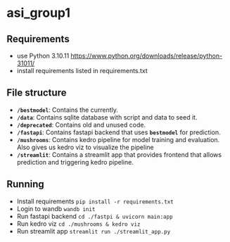 # asi_group1

## Requirements
- use Python 3.10.11 https://www.python.org/downloads/release/python-31011/
- install requirements listed in requirements.txt

## File structure
-  **`/bestmodel`**: Contains the currently.
-  **`/data`**: Contains sqlite database with script and data to seed it.
-  **`/deprecated`**: Contains old and unused code.
-  **`/fastapi`**: Contains fastapi backend that uses **`bestmodel`** for prediction.
-  **`/mushrooms`**: Contains kedro pipeline for model training and evaluation. Also gives us kedro viz to visualize the pipeline
-  **`/streamlit`**: Contains a streamlit app that provides frontend that allows prediction and triggering kedro pipeline.

## Running
- Install requirements `pip install -r requirements.txt`
- Login to wandb `wandb init`
- Run fastapi backend `cd ./fastpi & uvicorn main:app`
- Run kedro viz `cd ./mushrooms & kedro viz`
- Run streamlit app `streamlit run ./streamlit_app.py`